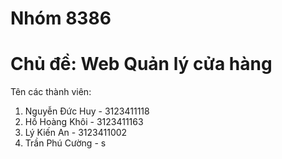 # Nhóm 8386
# Chủ đề: Web Quản lý cửa hàng
Tên các thành viên:
1. Nguyễn Đức Huy - 3123411118
2. Hồ Hoàng Khôi - 3123411163
3. Lý Kiến An - 3123411002
4. Trần Phú Cường - 
s